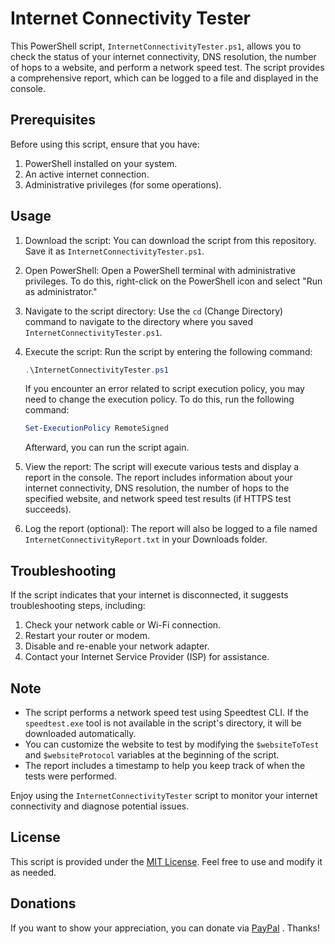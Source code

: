 # Internet Connectivity Tester

This PowerShell script, `InternetConnectivityTester.ps1`, allows you to check the status of your internet connectivity, DNS resolution, the number of hops to a website, and perform a network speed test. The script provides a comprehensive report, which can be logged to a file and displayed in the console.

## Prerequisites

Before using this script, ensure that you have:

1. PowerShell installed on your system.
2. An active internet connection.
3. Administrative privileges (for some operations).

## Usage

1. Download the script: You can download the script from this repository. Save it as `InternetConnectivityTester.ps1`.

2. Open PowerShell: Open a PowerShell terminal with administrative privileges. To do this, right-click on the PowerShell icon and select "Run as administrator."

3. Navigate to the script directory: Use the `cd` (Change Directory) command to navigate to the directory where you saved `InternetConnectivityTester.ps1`.

4. Execute the script: Run the script by entering the following command:

   ```powershell
   .\InternetConnectivityTester.ps1
   ```

   If you encounter an error related to script execution policy, you may need to change the execution policy. To do this, run the following command:

   ```powershell
   Set-ExecutionPolicy RemoteSigned
   ```

   Afterward, you can run the script again.

5. View the report: The script will execute various tests and display a report in the console. The report includes information about your internet connectivity, DNS resolution, the number of hops to the specified website, and network speed test results (if HTTPS test succeeds).

6. Log the report (optional): The report will also be logged to a file named `InternetConnectivityReport.txt` in your Downloads folder.

## Troubleshooting

If the script indicates that your internet is disconnected, it suggests troubleshooting steps, including:

1. Check your network cable or Wi-Fi connection.
2. Restart your router or modem.
3. Disable and re-enable your network adapter.
4. Contact your Internet Service Provider (ISP) for assistance.

## Note

- The script performs a network speed test using Speedtest CLI. If the `speedtest.exe` tool is not available in the script's directory, it will be downloaded automatically.
- You can customize the website to test by modifying the `$websiteToTest` and `$websiteProtocol` variables at the beginning of the script.
- The report includes a timestamp to help you keep track of when the tests were performed.

Enjoy using the `InternetConnectivityTester` script to monitor your internet connectivity and diagnose potential issues.

## License

This script is provided under the [MIT License](LICENSE). Feel free to use and modify it as needed.

## Donations

If you want to show your appreciation, you can donate via [PayPal](https://www.paypal.com/donate?hosted_button_id=ULMMXE4DLQVZS) . Thanks!